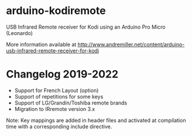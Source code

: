 # arduino-kodiremote
USB Infrared Remote receiver for Kodi using an Arduino Pro Micro (Leonardo)

More information available at http://www.andremiller.net/content/arduino-usb-infrared-remote-receiver-for-kodi

# Changelog 2019-2022

- Support for French Layout (option)
- Support of repetitions for some keys
- Support of LG/Grandin/Toshiba remote brands
- Migration to IRremote version 3.x

Note: Key mappings are added in header files and activated at compilation time with a corresponding include directive.
